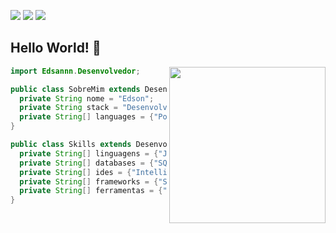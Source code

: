 <p align="left">
 <a href="mailto:edson.santos.las@gmail.com" alt="Gmail">
  <img src="https://img.shields.io/badge/-Gmail-FF0000?style=flat-square&labelColor=FF0000&logo=gmail&logoColor=white&link=mailto:edson.santos.las@gmail.com" /></a>

<a href="https://www.linkedin.com/in/edson-santos-112560224/" alt="Linkedin">
  <img src="https://img.shields.io/badge/-Linkedin-0e76a8?style=flat-square&logo=Linkedin&logoColor=white&link=https://www.linkedin.com/in/edson-santos-112560224/" /></a>

<a href="https://api.whatsapp.com/send?phone=5577981607141&text=Ol%C3%A1%2C%20vi%20seu%20perfil%20no%20GitHub!" alt="WhatsApp">
  <img src="https://img.shields.io/badge/-WhatsApp-25d366?style=flat-square&labelColor=25d366&logo=whatsapp&logoColor=white&link=https://api.whatsapp.com/send?phone=5577981607141&text=Ol%C3%A1%2C%20vi%20seu%20perfil%20no%20GitHub!" /></a>
    
## Hello World! 👋
<img align="right" width="250" src="https://i.pinimg.com/originals/e4/26/70/e426702edf874b181aced1e2fa5c6cde.gif?fit=1281%2C716&ssl=1" />



        
```java
import Edsannn.Desenvolvedor;

public class SobreMim extends Desenvolvedor {
  private String nome = "Edson";
  private String stack = "Desenvolvedor Back-end";
  private String[] languages = {"Português", "Inglês"};
}

public class Skills extends Desenvolvedor {
  private String[] linguagens = {"Java"};
  private String[] databases = {"SQL", "NoSQL"};
  private String[] ides = {"IntelliJ", "Eclipse"};
  private String[] frameworks = {"Spring Framework", "Hibernate"};
  private String[] ferramentas = {"PostgreSQL", "MySQL", "MongoDB", "Git", "Docker"};
}
```

</div> <br>
